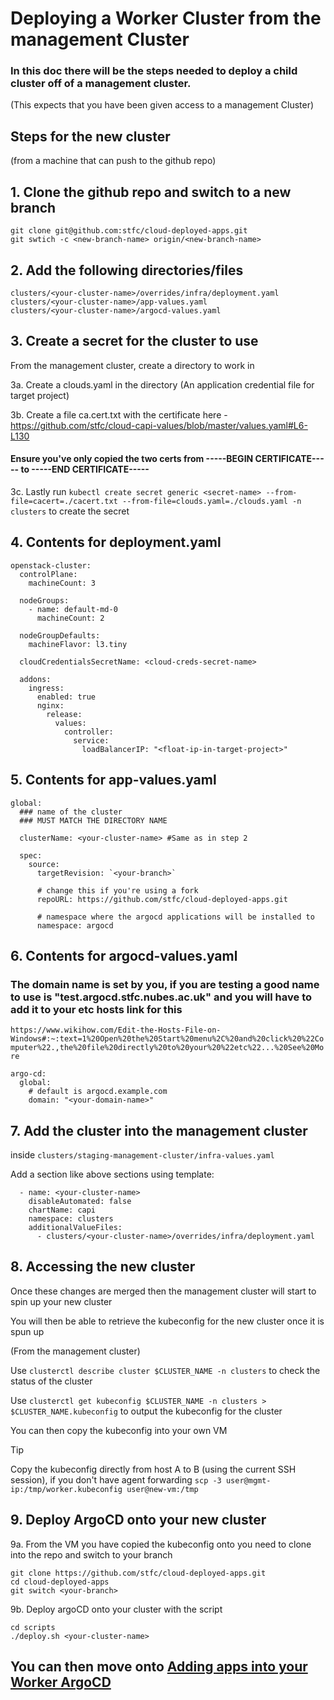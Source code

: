 # Deploying a Worker Cluster from the management Cluster

### In this doc there will be the steps needed to deploy a child cluster off of a management cluster.
(This expects that you have been given access to a management Cluster)

## Steps for the new cluster 
(from a machine that can push to the github repo)

## 1. Clone the github repo and switch to a new branch

```
git clone git@github.com:stfc/cloud-deployed-apps.git
git swtich -c <new-branch-name> origin/<new-branch-name>
```

## 2. Add the following directories/files

```
clusters/<your-cluster-name>/overrides/infra/deployment.yaml
clusters/<your-cluster-name>/app-values.yaml
clusters/<your-cluster-name>/argocd-values.yaml
```
## 3. Create a secret for the cluster to use
From the management cluster, create a directory to work in

3a. Create a clouds.yaml in the directory (An application credential file for target project)

3b. Create a file ca.cert.txt with the certificate here - https://github.com/stfc/cloud-capi-values/blob/master/values.yaml#L6-L130

#### Ensure you've only copied the two certs from -----BEGIN CERTIFICATE----- to -----END CERTIFICATE-----

3c. Lastly run `kubectl create secret generic <secret-name> --from-file=cacert=./cacert.txt --from-file=clouds.yaml=./clouds.yaml -n clusters` to create the secret

## 4. Contents for deployment.yaml

```
openstack-cluster:
  controlPlane:
    machineCount: 3

  nodeGroups:
    - name: default-md-0
      machineCount: 2

  nodeGroupDefaults:
    machineFlavor: l3.tiny

  cloudCredentialsSecretName: <cloud-creds-secret-name>

  addons:
    ingress:
      enabled: true
      nginx:
        release:
          values:
            controller:
              service:
                loadBalancerIP: "<float-ip-in-target-project>"
```

## 5. Contents for app-values.yaml

```
global:
  ### name of the cluster 
  ### MUST MATCH THE DIRECTORY NAME
  
  clusterName: <your-cluster-name> #Same as in step 2

  spec:
    source:
      targetRevision: `<your-branch>`

      # change this if you're using a fork
      repoURL: https://github.com/stfc/cloud-deployed-apps.git 

      # namespace where the argocd applications will be installed to 
      namespace: argocd
```

## 6. Contents for argocd-values.yaml
### The domain name is set by you, if you are testing a good name to use is "test.argocd.stfc.nubes.ac.uk" and you will have to add it to your etc hosts link for this
`https://www.wikihow.com/Edit-the-Hosts-File-on-Windows#:~:text=1%20Open%20the%20Start%20menu%2C%20and%20click%20%22Computer%22.,the%20file%20directly%20to%20your%20%22etc%22...%20See%20More`
  
```
argo-cd:
  global: 
    # default is argocd.example.com
    domain: "<your-domain-name>" 
```

## 7. Add the cluster into the management cluster
inside `clusters/staging-management-cluster/infra-values.yaml`

Add a section like above sections using template:
```
  - name: <your-cluster-name>
    disableAutomated: false
    chartName: capi
    namespace: clusters
    additionalValueFiles:
      - clusters/<your-cluster-name>/overrides/infra/deployment.yaml
```

## 8. Accessing the new cluster

Once these changes are merged then the management cluster will start to spin up your new cluster

You will then be able to retrieve the kubeconfig for the new cluster once it is spun up

(From the management cluster)

Use `clusterctl describe cluster $CLUSTER_NAME -n clusters` to check the status of the cluster

Use `clusterctl get kubeconfig $CLUSTER_NAME -n clusters > $CLUSTER_NAME.kubeconfig` to output the kubeconfig for the cluster

You can then copy the kubeconfig into your own VM

> [!TIP]
> Copy the kubeconfig directly from host A to B (using the current SSH session), if you don't have agent forwarding
> `scp -3 user@mgmt-ip:/tmp/worker.kubeconfig user@new-vm:/tmp`


## 9. Deploy ArgoCD onto your new cluster

9a. From the VM you have copied the kubeconfig onto you need to clone into the repo and switch to your branch

```
git clone https://github.com/stfc/cloud-deployed-apps.git
cd cloud-deployed-apps
git switch <your-branch>
```
9b. Deploy argoCD onto your cluster with the script

```
cd scripts
./deploy.sh <your-cluster-name>
```

## You can then move onto [Adding apps into your Worker ArgoCD](DeployArgoandApps.md)